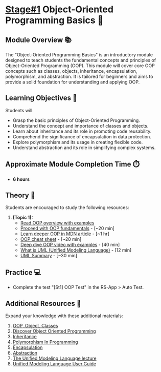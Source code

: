 # [Stage#1](../../../) Object-Oriented Programming Basics 🌟

## Module Overview 📚

The "Object-Oriented Programming Basics" is an introductory module designed to teach students the fundamental concepts and principles of Object-Oriented Programming (OOP). This module will cover core OOP concepts such as classes, objects, inheritance, encapsulation, polymorphism, and abstraction. It is tailored for beginners and aims to provide a solid foundation for understanding and applying OOP.

## Learning Objectives 🎯

Students will:

- Grasp the basic principles of Object-Oriented Programming.
- Understand the concept and importance of classes and objects.
- Learn about inheritance and its role in promoting code reusability.
- Comprehend the significance of encapsulation in data protection.
- Explore polymorphism and its usage in creating flexible code.
- Understand abstraction and its role in simplifying complex systems.

## Approximate Module Completion Time ⏱️

- **6 hours**

## Theory 📖

Students are encouraged to study the following resources:

1. **[Topic 1]:**
   - [Read OOP overview with examples](./materials/oop-overview.md)
   - [Proceed with OOP fundamentals](https://www.freecodecamp.org/news/object-oriented-programming-javascript/) - [~20 min]
   - [Learn deeper OOP in MDN article](https://developer.mozilla.org/en-US/docs/Learn/JavaScript/Objects/Object-oriented_programming) - [~1 hr]
   - [OOP cheat sheet](https://www.techtarget.com/searchapparchitecture/definition/object-oriented-programming-OOP) - [~20 min]
   - [Deep dive OOP video with examples](https://www.youtube.com/watch?v=vDJpGenyHaA) - [40 min]
   - [What is UML (Unified Modeling Language)](https://www.youtube.com/watch?v=6XrL5jXmTwM) - [12 min]
   - [UML Summary](https://www.inf.fu-berlin.de/lehre/WS97/SWT/uml/doc/summary.pdf) - [~30 min]

## Practice 💻

- Complete the test "[St1] OOP Test" in the RS-App > Auto Test.

## Additional Resources 📘

Expand your knowledge with these additional materials:

1. [OOP, Object, Classes](https://eloquentjavascript.net/06_object.html)
2. [Discover Object Oriented Programming](https://blog.hubspot.com/website/object-oriented-programming)
3. [Inheritance](<https://en.wikipedia.org/wiki/Inheritance_(object-oriented_programming)>)
4. [Polymorphism In Programming](https://www.bmc.com/blogs/polymorphism-programming/)
5. [Encapsulation](<https://en.wikipedia.org/wiki/Encapsulation_(computer_programming)>)
6. [Abstraction](<https://en.wikipedia.org/wiki/Abstraction_(computer_science)>)
7. [The Unified Modeling Language lecture](https://youtu.be/F5UJkENKc50)
8. [Unified Modeling Language User Guide](https://patologia.com.mx/informatica/uug.pdf)
